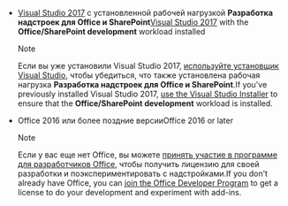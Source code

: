 - <span data-ttu-id="01929-101">[Visual Studio 2017](https://www.visualstudio.com/vs/) с установленной рабочей нагрузкой **Разработка надстроек для Office и SharePoint**</span><span class="sxs-lookup"><span data-stu-id="01929-101">[Visual Studio 2017](https://www.visualstudio.com/vs/) with the **Office/SharePoint development** workload installed</span></span>

    > [!NOTE]
    > <span data-ttu-id="01929-102">Если вы уже установили Visual Studio 2017, [используйте установщик Visual Studio](/visualstudio/install/modify-visual-studio), чтобы убедиться, что также установлена рабочая нагрузка **Разработка надстроек для Office и SharePoint**.</span><span class="sxs-lookup"><span data-stu-id="01929-102">If you've previously installed Visual Studio 2017, [use the Visual Studio Installer](/visualstudio/install/modify-visual-studio) to ensure that the **Office/SharePoint development** workload is installed.</span></span> 

- <span data-ttu-id="01929-103">Office 2016 или более поздние версии</span><span class="sxs-lookup"><span data-stu-id="01929-103">Office 2016 or later</span></span>

    > [!NOTE]
    > <span data-ttu-id="01929-104">Если у вас еще нет Office, вы можете [принять участие в программе для разработчиков Office](https://developer.microsoft.com/office/dev-program), чтобы получить лицензию для своей разработки и поэкспериментировать с надстройками.</span><span class="sxs-lookup"><span data-stu-id="01929-104">If you don't already have Office, you can [join the Office Developer Program](https://developer.microsoft.com/office/dev-program) to get a license to do your development and experiment with add-ins.</span></span>
